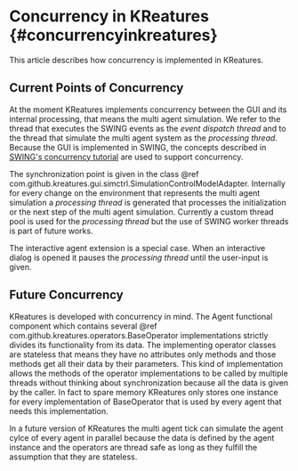 Concurrency in KReatures	{#concurrencyinkreatures}
=======================

This article describes how concurrency is implemented in KReatures.

Current Points of Concurrency
-----------------------------

At the moment KReatures implements concurrency between the GUI and
its internal processing, that means the multi agent simulation. We refer to
the thread that executes the SWING events as the *event dispatch thread* and
to the thread that simulate the multi agent system as the *processing thread*.
Because the GUI is implemented in SWING, the concepts described in 
[SWING's concurrency tutorial][1] are used to support concurrency. 

The synchronization point is given in the class 
@ref com.github.kreatures.gui.simctrl.SimulationControlModelAdapter. Internally
for every change on the environment that represents the multi agent simulation a 
*processing thread* is generated that processes the initialization or the next
step of the multi agent simulation. Currently a custom thread pool is used for the
*processing thread* but the use of SWING worker threads is part of future
works.

The interactive agent extension is a special case. When an interactive dialog 
is opened it pauses the *processing thread* until the user-input is given.

Future Concurrency
------------------

KReatures is developed with concurrency in mind. The Agent functional component
which contains several @ref com.github.kreatures.operators.BaseOperator implementations
strictly divides its functionality from its data. The implementing operator classes are stateless
that means they have no attributes only methods and those methods get all their data by their
parameters. This kind of implementation allows the methods of the operator
implementations to be called by multiple threads without thinking about synchronization because
all the data is given by the caller. In fact to spare memory KReatures only stores one instance
for every implementation of BaseOperator that is used by every agent that needs this implementation. 

In a future version of KReatures the multi agent tick can simulate the agent cylce of every agent in 
parallel because the data is defined by the agent instance and the operators are thread safe as long 
as they fulfill the assumption that they are stateless.



[1]: http://docs.oracle.com/javase/tutorial/uiswing/concurrency "SWING Concurrency Tutorial by Oracle"